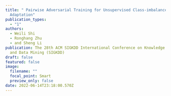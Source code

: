 ```yaml
---
title: " Pairwise Adversarial Training for Unsupervised Class-imbalanced Domain
  Adaptation"
publication_types:
  - "1"
authors:
  - Weili Shi
  - Ronghang Zhu
  - and Sheng Li
publication: The 28th ACM SIGKDD International Conference on Knowledge Discovery
  and Data Mining (SIGKDD)
draft: false
featured: false
image:
  filename: ""
  focal_point: Smart
  preview_only: false
date: 2022-06-14T23:18:00.570Z
---
```

